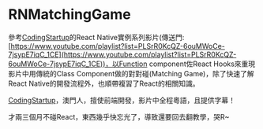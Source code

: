 # RNMatchingGame

參考[CodingStartup](https://www.youtube.com/c/CodingStartup)的React Native實例系列影片(傳送門: [https://www.youtube.com/playlist?list=PLSrR0KcQZ-6ouMWoCe-7jsypE7iqC_1CE](https://www.youtube.com/playlist?list=PLSrR0KcQZ-6ouMWoCe-7jsypE7iqC_1CE))，以Function component佐React Hooks來重現影片中用傳統的Class Component做的對對碰(Matching Game)，除了快速了解React Native的開發流程外，也順帶複習了React的相關知識。

[CodingStartup](https://www.youtube.com/c/CodingStartup)，澳門人，擅使前端開發，影片中全程粵語，且提供字幕！

才兩三個月不碰React，東西幾乎快忘光了，導致還要回去翻教學，哭R~

